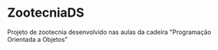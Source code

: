 # ZootecniaDS

Projeto de zootecnia desenvolvido nas aulas da cadeira "Programação Orientada a Objetos"
